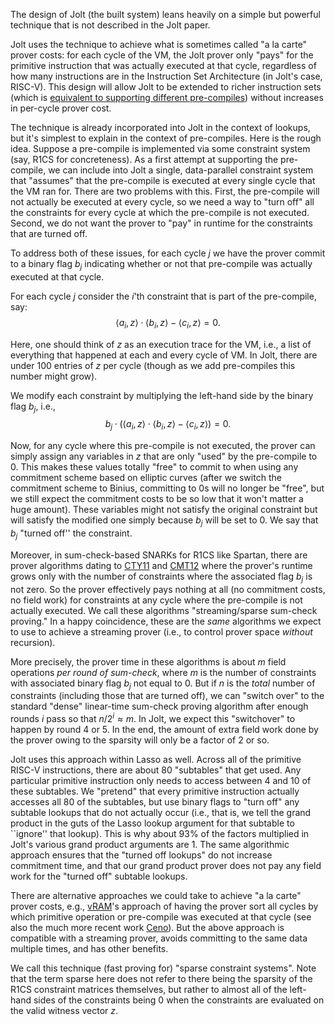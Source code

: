 The design of Jolt (the built system) leans heavily on a simple but powerful technique that is not described in the Jolt paper.

Jolt uses the technique to achieve what is sometimes called "a la carte" prover costs: for
each cycle of the VM, the Jolt prover only "pays" for the primitive instruction
that was actually executed at that cycle, regardless of how many instructions are
in the Instruction Set Architecture (in Jolt's case, RISC-V). 
This design will allow Jolt to be extended to richer instruction sets
(which is [equivalent to supporting different pre-compiles](https://a16zcrypto.com/posts/article/understanding-jolt-clarifications-and-reflections/#section--4)) 
without increases in per-cycle prover cost. 

The technique is already incorporated into Jolt in the context of lookups, but it's simplest
to explain in the context of pre-compiles. 
Here is the rough idea. Suppose a pre-compile is implemented via some constraint system (say, R1CS for concreteness). 
As a first attempt at supporting the pre-compile, we can include into Jolt a single, data-parallel constraint system that "assumes" that the pre-compile is executed
at every single cycle that the VM ran for. There are two problems with this. First,
the pre-compile will not actually be executed at every cycle, so we need a way to "turn off"
all the constraints for every cycle at which the pre-compile is not executed. Second, we do not want the prover to "pay" in runtime for 
the constraints that are turned off.

To address both of these issues, for each cycle $j$ we have the prover commit to a binary flag $b_j$ indicating
whether or not that pre-compile was actually executed at that cycle. 

For each cycle $j$ consider the $i$'th constraint that is part of the pre-compile, say: 
$$ \langle a_i, z \rangle \cdot \langle b_i, z \rangle  - \langle c_i, z \rangle = 0.$$

Here, one should think of $z$ as an execution trace for the VM, i.e., a list of everything
that happened at each and every cycle of VM. In Jolt, there are under 100 entries of $z$ per cycle
(though as we add pre-compiles this number might grow).

We modify each constraint by multiplying the left-hand side by the binary flag $b_j$, i.e., 
$$b_j \cdot \left(\langle a_i, z \rangle \cdot \langle b_i, z \rangle  - \langle c_i, z \rangle \right) = 0.$$

Now, for any cycle where this pre-compile is not executed, the prover can simply assign any variables 
in $z$ that are only "used" by the pre-compile to 0. This makes these values totally "free" to commit to
when using any commitment scheme based on elliptic curves (after we switch the commitment scheme to Binius,
committing to 0s will no longer be "free", but we still expect the commitment costs to be so low that it won't matter a huge amount).
These variables might not satisfy the original constraint but will satisfy the modified one
simply because $b_j$ will be set to 0. We say that $b_j$ "turned off'' the constraint. 

Moreover, in sum-check-based SNARKs for R1CS like Spartan, there are prover algorithms dating to [CTY11](https://arxiv.org/abs/1109.6882) and [CMT12](https://dl.acm.org/doi/pdf/10.1145/2090236.2090245?casa_token=HjA6caUU7n0AAAAA:i03m3k8MR9Hz3uPH-ZjZmPL6c0OuIfFJg2Q_zko4G5bh-wL2HdvqLI4M1T186F01DxDfVeMt2pdq5w) 
where the prover's runtime grows only with the number of constraints where the associated flag $b_j$ is not zero. 
So the prover effectively pays nothing at all (no commitment costs, no field work) for constraints
at any cycle where the pre-compile is not actually executed. We call these algorithms "streaming/sparse sum-check proving."
In a happy coincidence, these are the *same* algorithms we expect to use to achieve a streaming prover (i.e., to control prover
space *without* recursion). 

More precisely, the prover time in these algorithms is about $m$ field operations *per round of sum-check*, where $m$ is the number of constraints with associated binary flag
$b_j$ not equal to $0$. But if $n$ is the *total* number of constraints (including those that are turned off), 
we can "switch over" to the standard "dense" linear-time sum-check proving algorithm after enough rounds $i$ pass 
so that $n/2^i \approx m$. In Jolt, we expect this "switchover" to happen by round $4$ or $5$. 
In the end, the amount of extra field work done by the prover owing to the sparsity will only be a factor of $2$ or so.

Jolt uses this approach within Lasso as well. Across all of the primitive RISC-V instructions,
there are about 80 "subtables" that get used. Any particular primitive instruction only needs
to access between 4 and 10 of these subtables. We "pretend" that every primitive instruction
actually accesses all 80 of the subtables, but use binary flags to "turn off" any subtable
lookups that do not actually occur (i.e., that is, we tell the grand product 
in the guts of the Lasso lookup argument for that subtable to ``ignore'' that lookup). 
This is why about 93% of the factors multiplied in Jolt's various grand product arguments are 1. 
The same algorithmic approach ensures that the "turned off lookups" do not increase
commitment time, and that our grand product prover does not pay any field work for the "turned off" subtable lookups. 

There are alternative approaches we could take to achieve "a la carte" prover costs, e.g., [vRAM](https://web.eecs.umich.edu/~genkin/papers/vram.pdf)'s approach
of having the prover sort all cycles by which primitive operation or pre-compile was executed at that cycle
(see also the much more recent work [Ceno](https://eprint.iacr.org/2024/387)).
But the above approach is compatible with a streaming prover, avoids committing to the same data multiple times,
and has other benefits.

We call this technique (fast proving for) "sparse constraint systems". Note that the term sparse here
does not refer to there being the sparsity of the R1CS constraint matrices themselves, 
but rather to almost all of the left-hand sides of the constraints being $0$
when the constraints are evaluated on the valid witness vector $z$.

